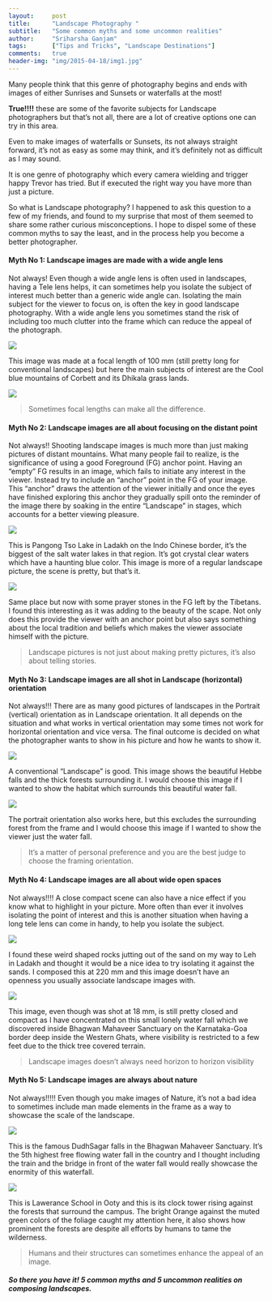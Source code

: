 ```yaml
---
layout:     post
title:      "Landscape Photography "
subtitle:   "Some common myths and some uncommon realities"
author:     "Sriharsha Ganjam"
tags:       ["Tips and Tricks", "Landscape Destinations"]
comments:   true
header-img: "img/2015-04-18/img1.jpg"
---
```


<p>
Many people think that this genre of photography begins and ends with images of either Sunrises and Sunsets or waterfalls at the most! 
</p>

<p>
<strong>True!!!!</strong> these are some of the favorite subjects for Landscape photographers but that’s not all, there are a lot of creative options one can try in this area. 
</p>

<p>
Even to make images of waterfalls or Sunsets, its not always straight forward, it’s not as easy as some may think, and it’s definitely not as difficult as I may sound. 
</p>

<p>
It is one genre of photography which every camera wielding and trigger happy Trevor has tried. But if executed the right way you have more than just a picture.
</p>

<p>
 So what is Landscape photography? I happened to ask this question to a few of my friends, and found to my surprise that most of them seemed to share some rather curious misconceptions. I hope to dispel some of these common myths to say the least, and in the process help you become a better photographer.
</p>

<h4>
Myth No 1: Landscape images are made with a wide angle lens
</h4>

<p>
Not always! Even though a wide angle lens is often used in landscapes, having a Tele lens helps, it can sometimes help you isolate the subject of interest much better than a generic wide angle can. Isolating the main subject for the viewer to focus on, is often the key in good landscape photography. With a wide angle lens you sometimes stand the risk of including too much clutter into the frame which can reduce the appeal of the photograph.
</p>

<img src="{{ site.baseurl }}/img/2015-04-18/img2.jpg">

<p>
This image was made at a focal length of 100 mm (still pretty long for conventional landscapes) but here the main subjects of interest are the Cool blue mountains of Corbett and its Dhikala grass lands.
</p>

<img src="{{ site.baseurl }}/img/2015-04-18/img3.jpg">

<blockquote>Sometimes focal lengths can make all the difference.
</blockquote>

<h4>
Myth No 2: Landscape images are all about focusing on the distant point
</h4>

<p>
Not always!! Shooting landscape images is much more than just making pictures of distant mountains. What many people fail to realize, is the significance of using a good Foreground (FG) anchor point. Having an “empty” FG results in an image, which fails to initiate any interest in the viewer. Instead try to include an “anchor” point in the FG of your image. This “anchor” draws the attention of the viewer initially and once the eyes have finished exploring this anchor they gradually spill onto the reminder of the image there by soaking in the entire “Landscape” in stages, which accounts for a better viewing pleasure.
</p>

<img src="{{ site.baseurl }}/img/2015-04-18/img1.jpg">

<p>
This is Pangong Tso Lake in Ladakh on the Indo Chinese border, it’s the biggest of the salt water lakes in that region. It’s got crystal clear waters which have a haunting blue color. This image is more of a regular landscape picture, the scene is pretty, but that’s it.
</p>

<img src="{{ site.baseurl }}/img/2015-04-18/img4.jpg">

<p>
Same place but now with some prayer stones in the FG left by the Tibetans. I found this interesting as it was adding to the beauty of the scape. Not only does this provide the viewer with an anchor point but also says something about the local tradition and beliefs which makes the viewer associate himself with the picture.
</p>

<blockquote> Landscape pictures is not just about making pretty pictures, it’s also about telling stories.
</blockquote>

<h4>
Myth No 3: Landscape images are all shot in Landscape (horizontal) orientation
</h4>

<p>
Not always!!! There are as many good pictures of landscapes in the Portrait (vertical) orientation as in Landscape orientation. It all depends on the situation and what works in vertical orientation may some times not work for horizontal orientation and vice versa. The final outcome is decided on what the photographer wants to show in his picture and how he wants to show it.
</p>

<img src="{{ site.baseurl }}/img/2015-04-18/img5.jpg">

<p>
A conventional “Landscape” is good. This image shows the beautiful Hebbe falls and the thick forests surrounding it. I would choose this image if I wanted to show the habitat which surrounds this beautiful water fall.
</p>

<img src="{{ site.baseurl }}/img/2015-04-18/img6.jpg">

<p>
The portrait orientation also works here, but this excludes the surrounding forest from the frame and I would choose this image if I wanted to show the viewer just the water fall.
</p>

<blockquote> It’s a matter of personal preference and you are the best judge to choose the framing orientation.
</blockquote>

<h4>
Myth No 4: Landscape images are all about wide open spaces
</h4>

<p>
Not always!!!! A close compact scene can also have a nice effect if you know what to highlight in your picture. More often than ever it involves isolating the point of interest and this is another situation when having a long tele lens can come in handy, to help you isolate the subject.
</p>

<img src="{{ site.baseurl }}/img/2015-04-18/img7.jpg">

<p>
I found these weird shaped rocks jutting out of the sand on my way to Leh in Ladakh and thought it would be a nice idea to try isolating it against the sands. I composed this at 220 mm and this image doesn’t have an openness you usually associate landscape images with.
</p>

<img src="{{ site.baseurl }}/img/2015-04-18/img8.jpg">

<p>
This image, even though was shot at 18 mm, is still pretty closed and compact as I have concentrated on this small lonely water fall which we discovered inside Bhagwan Mahaveer Sanctuary on the Karnataka-Goa border deep inside the Western Ghats, where visibility is restricted to a few feet due to the thick tree covered terrain.
</p>

<blockquote>
Landscape images doesn’t always need horizon to horizon visibility
</blockquote>

<h4>
Myth No 5: Landscape images are always about nature
</h4>

<p>
Not always!!!!! Even though you make images of Nature, it’s not a bad idea to sometimes include man made elements in the frame as a way to showcase the scale of the landscape.
</p>

<img src="{{ site.baseurl }}/img/2015-04-18/img9.jpg">

<p>
This is the famous DudhSagar falls in the Bhagwan Mahaveer Sanctuary. It’s the 5th highest free flowing water fall in the country and I thought including the train and the bridge in front of the water fall would really showcase the enormity of this waterfall.
</p>

<img src="{{ site.baseurl }}/img/2015-04-18/img10.jpg">

<p>
This is Lawerance School in Ooty and this is its clock tower rising against the forests that surround the campus. The bright Orange against the muted green colors of the foliage caught my attention here, it also shows how prominent the forests are despite all efforts by humans to tame the wilderness.
</p>

<blockquote>
Humans and their structures can sometimes enhance the appeal of an image.
</blockquote>

<p>
<h5> So there you have it! 5 common myths and 5 uncommon realities on composing landscapes.</h5>
</p>